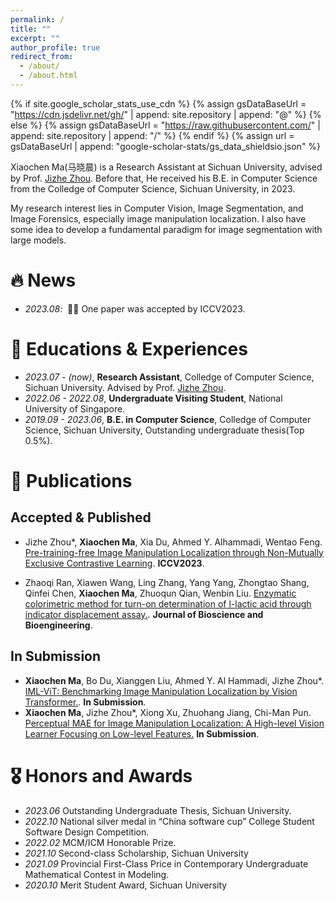 ```yaml
---
permalink: /
title: ""
excerpt: ""
author_profile: true
redirect_from: 
  - /about/
  - /about.html
---
```


{% if site.google_scholar_stats_use_cdn %}
{% assign gsDataBaseUrl = "https://cdn.jsdelivr.net/gh/" | append: site.repository | append: "@" %}
{% else %}
{% assign gsDataBaseUrl = "https://raw.githubusercontent.com/" | append: site.repository | append: "/" %}
{% endif %}
{% assign url = gsDataBaseUrl | append: "google-scholar-stats/gs_data_shieldsio.json" %}



<span class='anchor' id='about-me'></span>

Xiaochen Ma(马晓晨) is a Research Assistant at Sichuan University, advised by Prof. [Jizhe Zhou](https://cs.scu.edu.cn/info/1283/17001.htm). Before that, He received his B.E. in Computer Science from the Colledge of Computer Science, Sichuan University, in 2023. 

My research interest lies in Computer Vision, Image Segmentation, and Image Forensics, especially image manipulation localization. I also have some idea to develop a fundamental paradigm for image segmentation with large models.

<!-- I have published more than 100 papers at the top international AI conferences with total <a href='https://scholar.google.com/citations?user=hGEIyCEAAAAJ'>google scholar citations <strong><span id='total_cit'>260000+</span></strong></a>  -->
<!-- (You can also use google scholar badge <a href='https://scholar.google.com/citations?user=hGEIyCEAAAAJ'><img src="https://img.shields.io/endpoint?url={{ url | url_encode }}&logo=Google%20Scholar&labelColor=f6f6f6&color=9cf&style=flat&label=citations"></a>).  -->


# 🔥 News
- *2023.08*: &nbsp;🎉🎉 One paper was accepted by ICCV2023.
<!-- - *2022.02*: &nbsp;🎉🎉 -->

# 📖 Educations & Experiences
- *2023.07 - (now)*, **Research Assistant**, Colledge of Computer Science, Sichuan University. Advised by Prof. [Jizhe Zhou](https://cs.scu.edu.cn/info/1283/17001.htm).
- *2022.06 - 2022.08*, **Undergraduate Visiting Student**, National University of Singapore.
- *2019.09 - 2023.06*, **B.E. in Computer Science**, Colledge of Computer Science, Sichuan University, Outstanding undergraduate thesis(Top 0.5%).

# 📝 Publications 
## Accepted & Published

- Jizhe Zhou*, **Xiaochen Ma**, Xia Du, Ahmed Y. Alhammadi, Wentao Feng. [Pre-training-free Image Manipulation Localization through Non-Mutually Exclusive Contrastive Learning](http://arxiv.org/abs/2309.14900). **ICCV2023**.

- Zhaoqi Ran, Xiawen Wang, Ling Zhang, Yang Yang, Zhongtao Shang, Qinfei Chen, **Xiaochen Ma**, Zhuoqun Qian, Wenbin Liu. [Enzymatic colorimetric method for turn-on determination of l-lactic acid through indicator displacement assay.](https://www.sciencedirect.com/science/article/pii/S1389172323001810). **Journal of Bioscience and Bioengineering**.

## In Submission
- **Xiaochen Ma**, Bo Du, Xianggen Liu, Ahmed Y. Al Hammadi, Jizhe Zhou*. [IML-ViT: Benchmarking Image Manipulation Localization by Vision Transformer.](https://arxiv.org/abs/2307.14863). **In Submission**.
- **Xiaochen Ma**, Jizhe Zhou*, Xiong Xu, Zhuohang Jiang, Chi-Man Pun. [Perceptual MAE for Image Manipulation Localization: A High-level Vision Learner Focusing on Low-level Features.](https://xiaochen.world/) **In Submission**.

<!-- <div class='paper-box'><div class='paper-box-image'><div><div class="badge">CVPR 2016</div><img src='images/500x300.png' alt="sym" width="100%"></div></div>
<div class='paper-box-text' markdown="1"> -->



<!-- [Deep Residual Learning for Image Recognition](https://openaccess.thecvf.com/content_cvpr_2016/papers/He_Deep_Residual_Learning_CVPR_2016_paper.pdf)

**Kaiming He**, Xiangyu Zhang, Shaoqing Ren, Jian Sun

[**Project**](https://scholar.google.com/citations?view_op=view_citation&hl=zh-CN&user=DhtAFkwAAAAJ&citation_for_view=DhtAFkwAAAAJ:ALROH1vI_8AC) <strong><span class='show_paper_citations' data='DhtAFkwAAAAJ:ALROH1vI_8AC'></span></strong>
- Lorem ipsum dolor sit amet, consectetur adipiscing elit. Vivamus ornare aliquet ipsum, ac tempus justo dapibus sit amet. 
</div>
</div>

- [Lorem ipsum dolor sit amet, consectetur adipiscing elit. Vivamus ornare aliquet ipsum, ac tempus justo dapibus sit amet](https://github.com), A, B, C, **CVPR 2020** -->

# 🎖 Honors and Awards
- *2023.06* Outstanding Undergraduate Thesis, Sichuan University.
- *2022.10* National silver medal in “China software cup” College Student Software Design Competition.
- *2022.02* MCM/ICM Honorable Prize.
- *2021.10* Second-class Scholarship, Sichuan University
- *2021.09* Provincial First-Class Price in Contemporary Undergraduate Mathematical Contest in Modeling.
- *2020.10* Merit Student Award, Sichuan University


<!-- # 💬 Invited Talks
- *2021.06*, Lorem ipsum dolor sit amet, consectetur adipiscing elit. Vivamus ornare aliquet ipsum, ac tempus justo dapibus sit amet. 
- *2021.03*, Lorem ipsum dolor sit amet, consectetur adipiscing elit. Vivamus ornare aliquet ipsum, ac tempus justo dapibus sit amet.  \| [\[video\]](https://github.com/) -->

<!-- # 💻 Internships
- *2019.05 - 2020.02*, [Lorem](https://github.com/), China. -->
